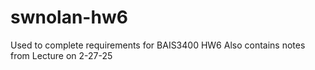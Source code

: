 # swnolan-hw6
 Used to complete requirements for BAIS3400 HW6
 Also contains notes from Lecture on 2-27-25
